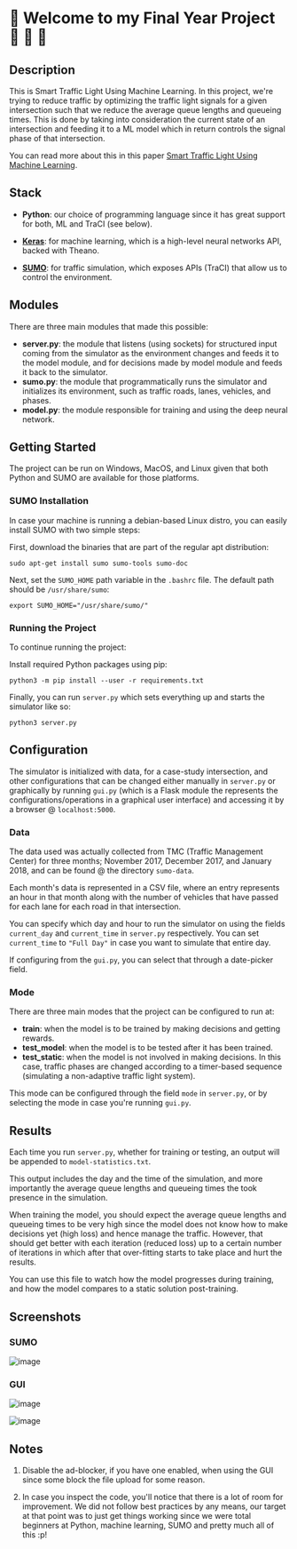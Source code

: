 # :traffic_light: Welcome to my Final Year Project :red_car: :taxi: :blue_car:

## Description

This is Smart Traffic Light Using Machine Learning. In this project, we're trying to reduce traffic by optimizing 
the traffic light signals for a given intersection such that we reduce the average queue lengths and queueing times. 
This is done by taking into consideration the current state of an intersection and feeding it to a ML model which in 
return controls the signal phase of that intersection. 

You can read more about this in this paper [Smart Traffic Light Using Machine Learning](https://doi.org/10.1109/IMCET.2018.8603041).


## Stack

+ **Python**: our choice of programming language since it has great support for both, ML and TraCI (see below).

+ [**Keras**](https://keras.io/): for machine learning, which is a high-level neural networks API, backed with Theano.  

+ [**SUMO**](https://sumo.dlr.de/): for traffic simulation, which exposes APIs (TraCI) that allow us to control the environment.
 
 
## Modules

There are three main modules that made this possible:

+ **server.py**: the module that listens (using sockets) for structured input coming from the simulator as the environment changes and feeds it to the model module, and for decisions made by model module and feeds it back to the simulator.
+ **sumo.py**: the module that programmatically runs the simulator and initializes its environment, such as traffic roads, lanes, vehicles, and phases.
+ **model.py**: the module responsible for training and using the deep neural network.

## Getting Started

The project can be run on Windows, MacOS, and Linux given that both Python and SUMO are available for those platforms.

### SUMO Installation

In case your machine is running a debian-based Linux distro, you can easily install SUMO with two simple steps:

First, download the binaries that are part of the regular apt distribution:
```
sudo apt-get install sumo sumo-tools sumo-doc
```

Next, set the `SUMO_HOME` path variable in the `.bashrc` file. The default path should be `/usr/share/sumo`:
```
export SUMO_HOME="/usr/share/sumo/"
``` 

### Running the Project

To continue running the project: 

Install required Python packages using pip:

```
python3 -m pip install --user -r requirements.txt
```

Finally, you can run `server.py` which sets everything up and starts the simulator like so:
```
python3 server.py
```

## Configuration

The simulator is initialized with data, for a case-study intersection, and other configurations that can be changed 
either manually in `server.py` or graphically by running `gui.py` (which is a Flask module the represents the 
configurations/operations in a graphical user interface) and accessing it by a browser @ `localhost:5000`. 

### Data

The data used was actually collected from TMC (Traffic Management Center) for three months; 
November 2017, December 2017, and January 2018, and can be found @ the directory `sumo-data`. 

Each month's data is represented in a CSV file, where an entry represents an hour in that month along with the number
of vehicles that have passed for each lane for each road in that intersection.

You can specify which day and hour to run the simulator on using the fields `current_day` and `current_time` in 
`server.py` respectively. You can set `current_time` to `"Full Day"` in case you want to simulate that entire day. 

If configuring from the `gui.py`, you can select that through a date-picker field.

### Mode

There are three main modes that the project can be configured to run at:

+ **train**: when the model is to be trained by making decisions and getting rewards.
+ **test_model**: when the model is to be tested after it has been trained.
+ **test_static**: when the model is not involved in making decisions. In this case, traffic phases are changed according to a timer-based sequence (simulating a non-adaptive traffic light system). 

This mode can be configured through the field `mode` in `server.py`, or by selecting the mode in case you're running 
`gui.py`.


## Results

Each time you run `server.py`, whether for training or testing, an output will be appended to `model-statistics.txt`. 

This output includes the day and the time of the simulation, and more importantly the average queue lengths and queueing 
times the took presence in the simulation. 

When training the model, you should expect the average queue lengths and queueing times to be very high since the model
does not know how to make decisions yet (high loss) and hence manage the traffic. However, that should get better with each
iteration (reduced loss) up to a certain number of iterations in which after that over-fitting starts to take place and hurt the results.

You can use this file to watch how the model progresses during training, and how the model compares to a static solution post-training.

## Screenshots

### SUMO

![image](https://github.com/mbnatafgi/Final-Year-Project/raw/master/screenshots/sumo.png)

### GUI

![image](https://github.com/mbnatafgi/Final-Year-Project/raw/master/screenshots/gui.png)

![image](https://github.com/mbnatafgi/Final-Year-Project/raw/master/screenshots/gui-2.png)

## Notes

1. Disable the ad-blocker, if you have one enabled, when using the GUI since some block the file upload for some reason.

2. In case you inspect the code, you'll notice that there is a lot of room for improvement. We did not follow best 
practices by any means, our target at that point was to just get things working since we were total beginners at 
Python, machine learning, SUMO and pretty much all of this :p!

